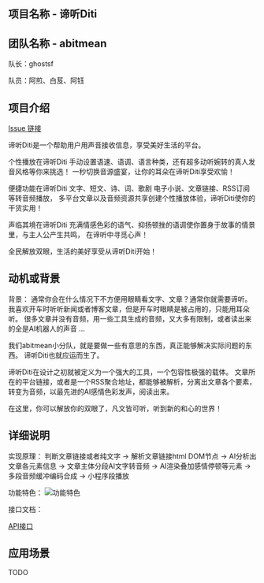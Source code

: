 ## 项目名称 - 谛听Diti

## 团队名称 - abitmean

队长：ghostsf

队员：阿煎、白芨、阿钰


## 项目介绍

[Issue 链接](https://github.com/finogeeks/FinClip-2022-Hackthon-Challenge/issues/xxx)

谛听Diti是一个帮助用户用声音接收信息，享受美好生活的平台。

个性播放在谛听Diti
手动设置语速、语调、语言种类，还有超多动听婉转的真人发音风格等你来挑选！
一秒切换音源盛宴，让你的耳朵在谛听Diti享受欢愉！

便捷功能在谛听Diti
文字、短文、诗、词、歌剧 电子小说、文章链接、RSS订阅等转音频播放，
多平台文章以及音频资源共享创建个性播放体验，谛听Diti使你的干货实用！

声临其境在谛听Diti
充满情感色彩的语气、抑扬顿挫的语调使你置身于故事的情景里，与主人公产生共鸣，
在谛听中寻觅心声！

全民解放双眼，生活的美好享受从谛听Diti开始！


## 动机或背景

背景：
通常你会在什么情况下不方便用眼睛看文字、文章？通常你就需要谛听。
我喜欢开车时听听新闻或者博客文章，但是开车时眼睛是被占用的，只能用耳朵听。
很多文章并没有音频，用一些工具生成的音频，又大多有限制，或者读出来的全是AI机器人的声音 ...

我们abitmean小分队，就是要做一些有意思的东西，真正能够解决实际问题的东西。
谛听Diti也就应运而生了。

谛听Diti在设计之初就被定义为一个强大的工具，一个包容性极强的载体。
文章所在的平台链接，或者是一个RSS聚合地址，都能够被解析，分离出文章各个要素，
转变为音频，以最先进的AI感情色彩发声，阅读出来。

在这里，你可以解放你的双眼了，凡文皆可听，听到新的和心的世界！



## 详细说明

实现原理：
判断文章链接或者纯文字 -> 解析文章链接html DOM节点 -> AI分析出文章各元素信息 -> 文章主体分段AI文字转音频 -> AI渲染叠加感情停顿等元素 -> 多段音频缓冲编码合成 -> 小程序段播放 

功能特色：
![功能特色](https://cdn.ghostsf.com/blog/%E8%B0%9B%E5%90%ACDiti-%E5%8A%9F%E8%83%BD%E7%89%B9%E8%89%B2.png)

接口文档：

[API接口](https://diti.ghostsf.com)



## 应用场景

TODO

